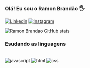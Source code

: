 ### Olá! Eu sou o Ramon Brandão 🖐️

[![Linkedin](https://img.shields.io/badge/LinkedIn-0077B5?style=for-the-badge&logo=linkedin&logoColor=white)](https://www.linkedin.com/in/ramon-brand%C3%A3o-4490b56b/)
[![Instagram](https://img.shields.io/badge/Instagram-E4405F?style=for-the-badge&logo=instagram&logoColor=white)](https://www.instagram.com/r_rbrandao/)

![Ramon Brandao GitHub stats](https://github-readme-stats.vercel.app/api?username=RamonBrandao&show_icons=true&theme=dracula)

### Esudando as linguagens

<div style="diplay: inline_block"><br/>
<img align="center" alt="javascript" src="https://img.shields.io/badge/JavaScript-F7DF1E?style=for-the-badge&logo=javascript&logoColor=black"/>
  <img align="center" alt="html" src="https://img.shields.io/badge/HTML5-E34F26?style=for-the-badge&logo=html5&logoColor=white"/>
  <img align="center" alt="css" src="https://img.shields.io/badge/CSS-239120?&style=for-the-badge&logo=css3&logoColor=white"/>
<div>
